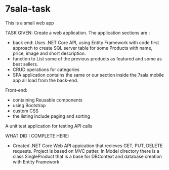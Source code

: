 # 7sala-task
This is a small web app

TASK GIVEN:
Create a web application.
The application sections are :
 - back end: Uses .NET Core API, using Entity Framework with code first approach to create SQL server table for some Products with name, price, image and short description.
 - function to List some of the previous products as featured and some as best sellers.
 - CRUD operations for categories
 - SPA application contains the same or our section inside the 7sala mobile app all load from the back-end.

Front-end:
 - containing Reusable components
 - using Bootstrap
 - custom CSS
 - the listing include paging and sorting

A unit test application for testing API calls

WHAT DID I COMPLETE HERE:

 - Created .NET Core Web API appication that recieves GET, PUT, DELETE requests. Project is based on MVC patter. In Model directory there is a class SingleProduct that is a base for DBContext and database creation with Entity Framework.
 
